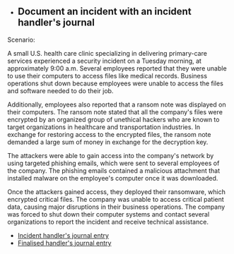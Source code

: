 - <b><h2>Document an incident with an incident handler's journal</b></h2>
<p>Scenario:</p>
<p> A small U.S. health care clinic specializing in delivering primary-care services experienced a security incident on a Tuesday morning, at approximately 9:00 a.m. Several employees reported that they were unable to use their computers to access files like medical records. Business operations shut down because employees were unable to access the files and software needed to do their job.

Additionally, employees also reported that a ransom note was displayed on their computers. The ransom note stated that all the company's files were encrypted by an organized group of unethical hackers who are known to target organizations in healthcare and transportation industries. In exchange for restoring access to the encrypted files, the ransom note demanded a large sum of money in exchange for the decryption key. 

The attackers were able to gain access into the company's network by using targeted phishing emails, which were sent to several employees of the company. The phishing emails contained a malicious attachment that installed malware on the employee's computer once it was downloaded.

Once the attackers gained access, they deployed their ransomware, which encrypted critical files. The company was unable to access critical patient data, causing major disruptions in their business operations. The company was forced to shut down their computer systems and contact several organizations to report the incident and receive technical assistance.</p>
- [Incident handler's journal entry](https://drive.google.com/file/d/1G20Ew9Gg8PYQhe7lKZtzqhVTdp1Qhuz-/view?usp=sharing)
- [Finalised handler's journal entry](https://drive.google.com/file/d/1ckqZslaBPCRq3KyqJa-jbfpah3LXyDOe/view?usp=sharing)
